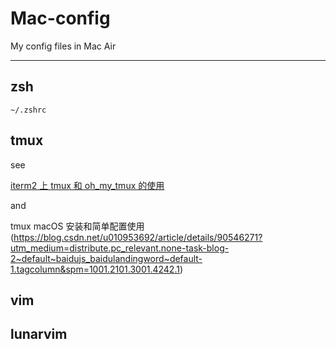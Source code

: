 # Mac-config
My config files in Mac Air

---

## zsh
`~/.zshrc`


## tmux
see

[iterm2 上 tmux 和 oh_my_tmux 的使用](https://www.liuvv.com/p/29f1e79c.html)


and


tmux macOS 安装和简单配置使用
(https://blog.csdn.net/u010953692/article/details/90546271?utm_medium=distribute.pc_relevant.none-task-blog-2~default~baidujs_baidulandingword~default-1.tagcolumn&spm=1001.2101.3001.4242.1)
## vim

## lunarvim


## 
